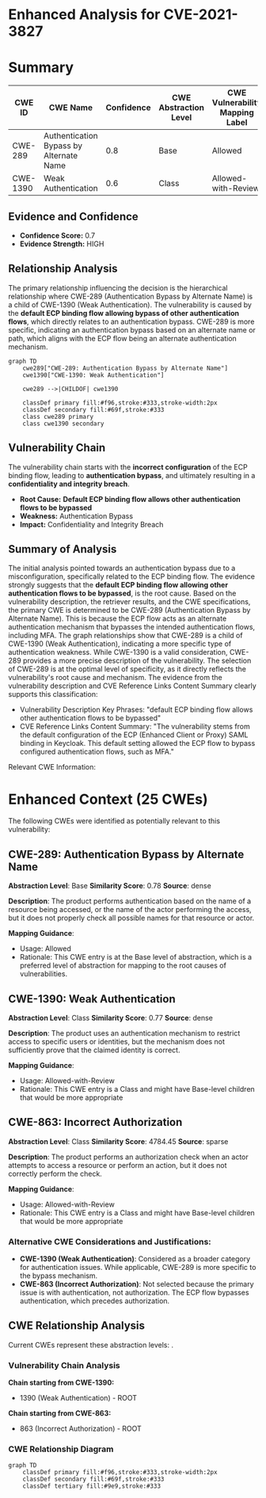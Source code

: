 # Enhanced Analysis for CVE-2021-3827

# Summary
| CWE ID | CWE Name | Confidence | CWE Abstraction Level | CWE Vulnerability Mapping Label | CWE-Vulnerability Mapping Notes |
|---|---|---|---|---|---|
| CWE-289 | Authentication Bypass by Alternate Name | 0.8 | Base | Allowed | Primary CWE |
| CWE-1390 | Weak Authentication | 0.6 | Class | Allowed-with-Review | Secondary Candidate |

## Evidence and Confidence

*   **Confidence Score:** 0.7
*   **Evidence Strength:** HIGH

## Relationship Analysis
The primary relationship influencing the decision is the hierarchical relationship where CWE-289 (Authentication Bypass by Alternate Name) is a child of CWE-1390 (Weak Authentication). The vulnerability is caused by the **default ECP binding flow allowing bypass of other authentication flows**, which directly relates to an authentication bypass. CWE-289 is more specific, indicating an authentication bypass based on an alternate name or path, which aligns with the ECP flow being an alternate authentication mechanism.
```mermaid
graph TD
    cwe289["CWE-289: Authentication Bypass by Alternate Name"]
    cwe1390["CWE-1390: Weak Authentication"]
    
    cwe289 -->|CHILDOF| cwe1390
    
    classDef primary fill:#f96,stroke:#333,stroke-width:2px
    classDef secondary fill:#69f,stroke:#333
    class cwe289 primary
    class cwe1390 secondary
```

## Vulnerability Chain
The vulnerability chain starts with the **incorrect configuration** of the ECP binding flow, leading to **authentication bypass**, and ultimately resulting in a **confidentiality and integrity breach**.
  - **Root Cause:** **Default ECP binding flow allows other authentication flows to be bypassed**
  - **Weakness:** Authentication Bypass
  - **Impact:** Confidentiality and Integrity Breach

## Summary of Analysis
The initial analysis pointed towards an authentication bypass due to a misconfiguration, specifically related to the ECP binding flow. The evidence strongly suggests that the **default ECP binding flow allowing other authentication flows to be bypassed**, is the root cause.
Based on the vulnerability description, the retriever results, and the CWE specifications, the primary CWE is determined to be CWE-289 (Authentication Bypass by Alternate Name). This is because the ECP flow acts as an alternate authentication mechanism that bypasses the intended authentication flows, including MFA.
The graph relationships show that CWE-289 is a child of CWE-1390 (Weak Authentication), indicating a more specific type of authentication weakness. While CWE-1390 is a valid consideration, CWE-289 provides a more precise description of the vulnerability. The selection of CWE-289 is at the optimal level of specificity, as it directly reflects the vulnerability's root cause and mechanism.
The evidence from the vulnerability description and CVE Reference Links Content Summary clearly supports this classification:
- Vulnerability Description Key Phrases: "default ECP binding flow allows other authentication flows to be bypassed"
- CVE Reference Links Content Summary: "The vulnerability stems from the default configuration of the ECP (Enhanced Client or Proxy) SAML binding in Keycloak. This default setting allowed the ECP flow to bypass configured authentication flows, such as MFA."

Relevant CWE Information:

# Enhanced Context (25 CWEs)
The following CWEs were identified as potentially relevant to this vulnerability:

## CWE-289: Authentication Bypass by Alternate Name
**Abstraction Level**: Base
**Similarity Score**: 0.78
**Source**: dense

**Description**:
The product performs authentication based on the name of a resource being accessed, or the name of the actor performing the access, but it does not properly check all possible names for that resource or actor.

**Mapping Guidance**:
- Usage: Allowed
- Rationale: This CWE entry is at the Base level of abstraction, which is a preferred level of abstraction for mapping to the root causes of vulnerabilities.

## CWE-1390: Weak Authentication
**Abstraction Level**: Class
**Similarity Score**: 0.77
**Source**: dense

**Description**:
The product uses an authentication mechanism to restrict access to specific users or identities, but the mechanism does not sufficiently prove that the claimed identity is correct.

**Mapping Guidance**:
- Usage: Allowed-with-Review
- Rationale: This CWE entry is a Class and might have Base-level children that would be more appropriate

## CWE-863: Incorrect Authorization
**Abstraction Level**: Class
**Similarity Score**: 4784.45
**Source**: sparse

**Description**:
The product performs an authorization check when an actor attempts to access a resource or perform an action, but it does not correctly perform the check.

**Mapping Guidance**:
- Usage: Allowed-with-Review
- Rationale: This CWE entry is a Class and might have Base-level children that would be more appropriate

### Alternative CWE Considerations and Justifications:

-   **CWE-1390 (Weak Authentication)**: Considered as a broader category for authentication issues. While applicable, CWE-289 is more specific to the bypass mechanism.
-   **CWE-863 (Incorrect Authorization)**: Not selected because the primary issue is with authentication, not authorization. The ECP flow bypasses authentication, which precedes authorization.


## CWE Relationship Analysis

Current CWEs represent these abstraction levels: .


### Vulnerability Chain Analysis

**Chain starting from CWE-1390:**
- 1390 (Weak Authentication) - ROOT


**Chain starting from CWE-863:**
- 863 (Incorrect Authorization) - ROOT



### CWE Relationship Diagram

```mermaid
graph TD
    classDef primary fill:#f96,stroke:#333,stroke-width:2px
    classDef secondary fill:#69f,stroke:#333
    classDef tertiary fill:#9e9,stroke:#333
```